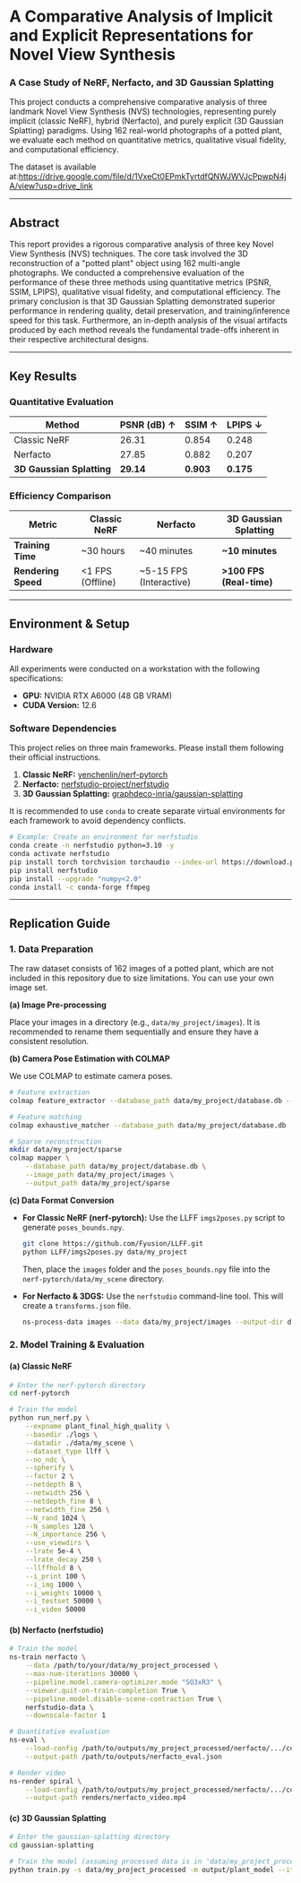 

# A Comparative Analysis of Implicit and Explicit Representations for Novel View Synthesis

### A Case Study of NeRF, Nerfacto, and 3D Gaussian Splatting

This project conducts a comprehensive comparative analysis of three landmark Novel View Synthesis (NVS) technologies, representing purely implicit (classic NeRF), hybrid (Nerfacto), and purely explicit (3D Gaussian Splatting) paradigms. Using 162 real-world photographs of a potted plant, we evaluate each method on quantitative metrics, qualitative visual fidelity, and computational efficiency.

The dataset is available at:https://drive.google.com/file/d/1VxeCt0EPmkTyrtdfQNWJWVJcPpwpN4jA/view?usp=drive_link

-----

## Abstract

This report provides a rigorous comparative analysis of three key Novel View Synthesis (NVS) techniques. The core task involved the 3D reconstruction of a "potted plant" object using 162 multi-angle photographs. We conducted a comprehensive evaluation of the performance of these three methods using quantitative metrics (PSNR, SSIM, LPIPS), qualitative visual fidelity, and computational efficiency. The primary conclusion is that 3D Gaussian Splatting demonstrated superior performance in rendering quality, detail preservation, and training/inference speed for this task. Furthermore, an in-depth analysis of the visual artifacts produced by each method reveals the fundamental trade-offs inherent in their respective architectural designs.

-----

## Key Results

### Quantitative Evaluation

| Method                  | PSNR (dB) ↑        | SSIM ↑             | LPIPS ↓            |
| ----------------------- | ------------------ | ------------------ | ------------------ |
| Classic NeRF            | 26.31              | 0.854              | 0.248              |
| Nerfacto                | 27.85              | 0.882              | 0.207              |
| **3D Gaussian Splatting** | **29.14** | **0.903** | **0.175** |

### Efficiency Comparison

| Metric              | Classic NeRF            | Nerfacto                     | 3D Gaussian Splatting        |
| ------------------- | ----------------------- | ---------------------------- | ---------------------------- |
| **Training Time** | \~30 hours               | \~40 minutes                  | **\~10 minutes** |
| **Rendering Speed** | \<1 FPS (Offline)        | \~5-15 FPS (Interactive)      | **\>100 FPS (Real-time)** |

-----

## Environment & Setup

### Hardware

All experiments were conducted on a workstation with the following specifications:

  * **GPU:** NVIDIA RTX A6000 (48 GB VRAM)
  * **CUDA Version:** 12.6

### Software Dependencies

This project relies on three main frameworks. Please install them following their official instructions.

1.  **Classic NeRF:** [yenchenlin/nerf-pytorch](https://github.com/yenchenlin/nerf-pytorch)
2.  **Nerfacto:** [nerfstudio-project/nerfstudio](https://github.com/nerfstudio-project/nerfstudio)
3.  **3D Gaussian Splatting:** [graphdeco-inria/gaussian-splatting](https://github.com/graphdeco-inria/gaussian-splatting)

It is recommended to use `conda` to create separate virtual environments for each framework to avoid dependency conflicts.

```bash
# Example: Create an environment for nerfstudio
conda create -n nerfstudio python=3.10 -y
conda activate nerfstudio
pip install torch torchvision torchaudio --index-url https://download.pytorch.org/whl/cu118
pip install nerfstudio
pip install --upgrade "numpy<2.0"
conda install -c conda-forge ffmpeg
```

-----

## Replication Guide

### 1\. Data Preparation

The raw dataset consists of 162 images of a potted plant, which are not included in this repository due to size limitations. You can use your own image set.

**(a) Image Pre-processing**

Place your images in a directory (e.g., `data/my_project/images`). It is recommended to rename them sequentially and ensure they have a consistent resolution.

**(b) Camera Pose Estimation with COLMAP**

We use COLMAP to estimate camera poses.

```bash
# Feature extraction
colmap feature_extractor --database_path data/my_project/database.db --image_path data/my_project/images

# Feature matching
colmap exhaustive_matcher --database_path data/my_project/database.db

# Sparse reconstruction
mkdir data/my_project/sparse
colmap mapper \
    --database_path data/my_project/database.db \
    --image_path data/my_project/images \
    --output_path data/my_project/sparse
```

**(c) Data Format Conversion**

  * **For Classic NeRF (nerf-pytorch):**
    Use the LLFF `imgs2poses.py` script to generate `poses_bounds.npy`.

    ```bash
    git clone https://github.com/Fyusion/LLFF.git
    python LLFF/imgs2poses.py data/my_project
    ```

    Then, place the `images` folder and the `poses_bounds.npy` file into the `nerf-pytorch/data/my_scene` directory.

  * **For Nerfacto & 3DGS:**
    Use the `nerfstudio` command-line tool. This will create a `transforms.json` file.

    ```bash
    ns-process-data images --data data/my_project/images --output-dir data/my_project_processed
    ```

### 2\. Model Training & Evaluation

#### (a) Classic NeRF

```bash
# Enter the nerf-pytorch directory
cd nerf-pytorch

# Train the model
python run_nerf.py \
    --expname plant_final_high_quality \
    --basedir ./logs \
    --datadir ./data/my_scene \
    --dataset_type llff \
    --no_ndc \
    --spherify \
    --factor 2 \
    --netdepth 8 \
    --netwidth 256 \
    --netdepth_fine 8 \
    --netwidth_fine 256 \
    --N_rand 1024 \
    --N_samples 128 \
    --N_importance 256 \
    --use_viewdirs \
    --lrate 5e-4 \
    --lrate_decay 250 \
    --llffhold 8 \
    --i_print 100 \
    --i_img 1000 \
    --i_weights 10000 \
    --i_testset 50000 \
    --i_video 50000
```

#### (b) Nerfacto (nerfstudio)

```bash
# Train the model
ns-train nerfacto \
    --data /path/to/your/data/my_project_processed \
    --max-num-iterations 30000 \
    --pipeline.model.camera-optimizer.mode "SO3xR3" \
    --viewer.quit-on-train-completion True \
    --pipeline.model.disable-scene-contraction True \
    nerfstudio-data \
    --downscale-factor 1

# Quantitative evaluation
ns-eval \
    --load-config /path/to/outputs/my_project_processed/nerfacto/.../config.yml \
    --output-path /path/to/outputs/nerfacto_eval.json

# Render video
ns-render spiral \
    --load-config /path/to/outputs/my_project_processed/nerfacto/.../config.yml \
    --output-path renders/nerfacto_video.mp4
```

#### (c) 3D Gaussian Splatting

```bash
# Enter the gaussian-splatting directory
cd gaussian-splatting

# Train the model (assuming processed data is in 'data/my_project_processed')
python train.py -s data/my_project_processed -m output/plant_model --iterations 30000 --eval
```
